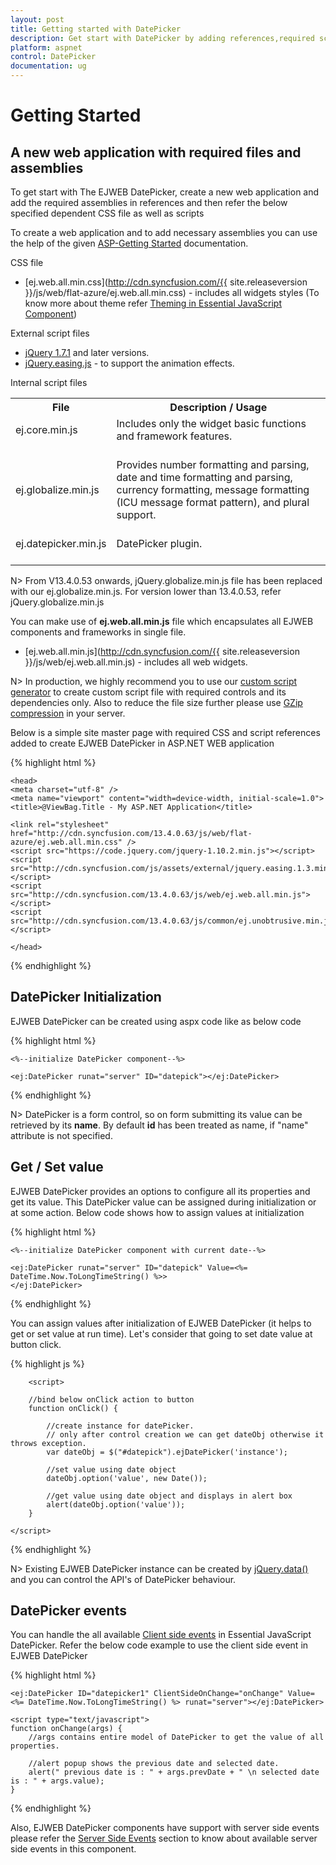 ```yaml
---
layout: post
title: Getting started with DatePicker
description: Get start with DatePicker by adding references,required script and files.
platform: aspnet
control: DatePicker
documentation: ug
---
```

# Getting Started

## A new web application with required files and assemblies

To get start with The EJWEB DatePicker, create a new web application and add the required assemblies in references and then refer the below specified dependent CSS file as well as scripts

To create a web application and to add necessary assemblies you can use the help of the given [ASP-Getting Started](http://help.syncfusion.com/aspnetmvc/getting-started) documentation.

CSS file

* [ej.web.all.min.css](http://cdn.syncfusion.com/{{ site.releaseversion }}/js/web/flat-azure/ej.web.all.min.css) - includes all widgets styles (To know more about theme refer [Theming in Essential JavaScript Component](http://help.syncfusion.com/js/theming-in-essential-javascript-components#))

External script files

* [jQuery 1.7.1](http://jquery.com/#) and later versions.
* [jQuery.easing.js](http://gsgd.co.uk/sandbox/jquery/easing/#) - to support the animation effects.

Internal script files

<table>
<tr>
<th>
File </th><th>
Description / Usage </th></tr>
<tr>
<td>
ej.core.min.js<br/><br/></td><td>
Includes only the widget basic functions and framework features.<br/><br/></td></tr>
<tr>
<td>
ej.globalize.min.js<br/><br/></td><td>
Provides number formatting and parsing, date and time formatting and parsing, currency formatting, message formatting (ICU message format pattern), and plural support.<br/><br/></td></tr>
<tr>
<td>
ej.datepicker.min.js<br/><br/></td><td>
DatePicker plugin.<br/><br/></td></tr>
</table>

N> From V13.4.0.53 onwards, jQuery.globalize.min.js file has been replaced with our ej.globalize.min.js. For version lower than 13.4.0.53, refer jQuery.globalize.min.js

You can make use of **ej.web.all.min.js** file which encapsulates all EJWEB components and frameworks in single file.

* [ej.web.all.min.js](http://cdn.syncfusion.com/{{ site.releaseversion }}/js/web/ej.web.all.min.js) - includes all web widgets.

N>  In production, we highly recommend you to use our [custom script generator](http://helpjs.syncfusion.com/js/include-only-the-needed-widgets#) to create custom script file with required controls and its dependencies only. Also to reduce the file size further please use [GZip compression](https://developers.google.com/web/fundamentals/performance/optimizing-content-efficiency/optimize-encoding-and-transfer?hl=en#text-compression-with-gzip) in your server. 

Below is a simple site master page with required CSS and script references added to create EJWEB DatePicker in ASP.NET WEB application

{% highlight html %}

    <head>
    <meta charset="utf-8" />
    <meta name="viewport" content="width=device-width, initial-scale=1.0">
    <title>@ViewBag.Title - My ASP.NET Application</title>
       
    <link rel="stylesheet" href="http://cdn.syncfusion.com/13.4.0.63/js/web/flat-azure/ej.web.all.min.css" />
    <script src="https://code.jquery.com/jquery-1.10.2.min.js"></script>
    <script src="http://cdn.syncfusion.com/js/assets/external/jquery.easing.1.3.min.js"> </script>
    <script src="http://cdn.syncfusion.com/13.4.0.63/js/web/ej.web.all.min.js"> </script>
    <script src="http://cdn.syncfusion.com/13.4.0.63/js/common/ej.unobtrusive.min.js"></script>

    </head>
     
{% endhighlight %}

## DatePicker Initialization

EJWEB DatePicker can be created using aspx code like as below code

{% highlight html %}

    <%--initialize DatePicker component--%>

    <ej:DatePicker runat="server" ID="datepick"></ej:DatePicker>

{% endhighlight %}


N>  DatePicker is a form control, so on form submitting its value can be retrieved by its **name**. By default **id** has been treated as name, if "name" attribute is not specified.

## Get / Set value

EJWEB DatePicker provides an options to configure all its properties and get its value. This DatePicker value can be assigned during initialization or at some action.
Below code shows how to assign values at initialization

{% highlight html %}

    <%--initialize DatePicker component with current date--%>

    <ej:DatePicker runat="server" ID="datepick" Value=<%= DateTime.Now.ToLongTimeString() %>>
    </ej:DatePicker>

{% endhighlight %}

You can assign values after initialization of EJWEB DatePicker (it helps to get or set value at run time). Let's consider that going to set date value at button click.

{% highlight js %}

        <script>

        //bind below onClick action to button
        function onClick() {

            //create instance for datePicker.
            // only after control creation we can get dateObj otherwise it throws exception.
            var dateObj = $("#datepick").ejDatePicker('instance');

            //set value using date object
            dateObj.option('value', new Date());

            //get value using date object and displays in alert box
            alert(dateObj.option('value'));
        }
  
    </script>


{% endhighlight %}

N>  Existing EJWEB DatePicker instance can be created by [jQuery.data()](http://api.jquery.com/jQuery.data/#) and you can control the API's of DatePicker behaviour.

## DatePicker events

You can handle the all available [Client side events](http://help.syncfusion.com/js/api/ejdatepicker#events) in Essential JavaScript DatePicker. Refer the below code example to use the client side event in EJWEB DatePicker


{% highlight html %}
 
    <ej:DatePicker ID="datepicker1" ClientSideOnChange="onChange" Value=<%= DateTime.Now.ToLongTimeString() %> runat="server"></ej:DatePicker>

    <script type="text/javascript">
    function onChange(args) {
        //args contains entire model of DatePicker to get the value of all properties.

        //alert popup shows the previous date and selected date.
        alert(" previous date is : " + args.prevDate + " \n selected date is : " + args.value);
    }     

{% endhighlight %}

Also, EJWEB DatePicker components have support with server side events please refer the [Server Side Events](http://help.syncfusion.com/aspnet/datepicker/server-side-events) section to know about available server side events in this component.